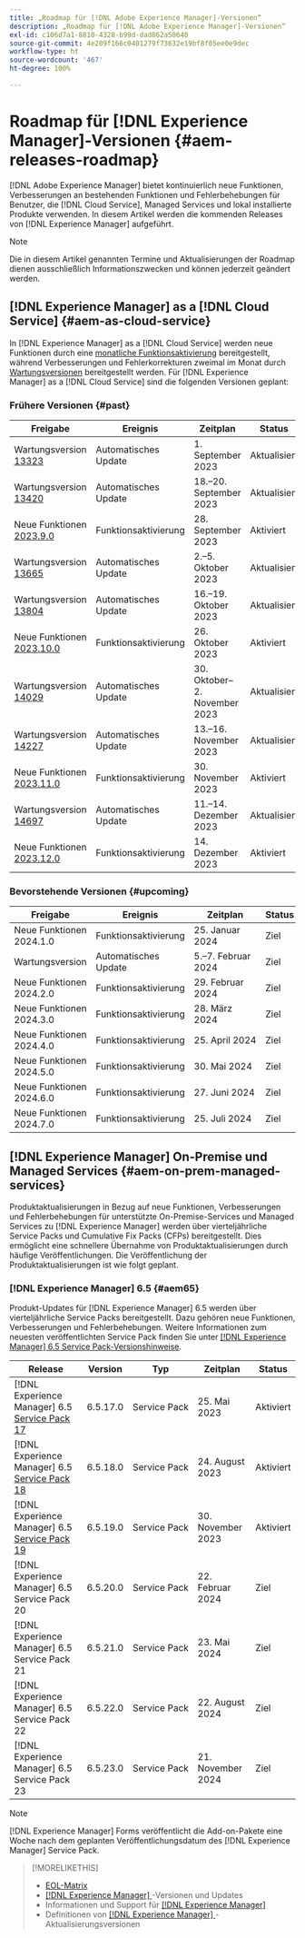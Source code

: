 ```yaml
---
title: „Roadmap für [!DNL Adobe Experience Manager]-Versionen“
description: „Roadmap für [!DNL Adobe Experience Manager]-Versionen“
exl-id: c106d7a1-8810-4328-b99d-dad862a50640
source-git-commit: 4e209f166c0401279f73632e19bf8f05ee0e9dec
workflow-type: ht
source-wordcount: '467'
ht-degree: 100%

---
```


# Roadmap für [!DNL Experience Manager]-Versionen {#aem-releases-roadmap}

[!DNL Adobe Experience Manager] bietet kontinuierlich neue Funktionen, Verbesserungen an bestehenden Funktionen und Fehlerbehebungen für Benutzer, die [!DNL Cloud Service], Managed Services und lokal installierte Produkte verwenden. In diesem Artikel werden die kommenden Releases von [!DNL Experience Manager] aufgeführt.

>[!NOTE]
>
>Die in diesem Artikel genannten Termine und Aktualisierungen der Roadmap dienen ausschließlich Informationszwecken und können jederzeit geändert werden.

## [!DNL Experience Manager] as a [!DNL Cloud Service] {#aem-as-cloud-service}

In [!DNL Experience Manager] as a [!DNL Cloud Service] werden neue Funktionen durch eine [monatliche Funktionsaktivierung](https://experienceleague.adobe.com/docs/experience-manager-cloud-service/content/release-notes/release-notes/release-notes-current.html?lang=de) bereitgestellt, während Verbesserungen und Fehlerkorrekturen zweimal im Monat durch [Wartungsversionen](https://experienceleague.adobe.com/docs/experience-manager-cloud-service/content/release-notes/maintenance/latest.html?lang=de) bereitgestellt werden.
Für [!DNL Experience Manager] as a [!DNL Cloud Service] sind die folgenden Versionen geplant:

### Frühere Versionen {#past}

| Freigabe | Ereignis | Zeitplan | Status |
|---|---|---|---|
| Wartungsversion [13323](https://experienceleague.adobe.com/docs/experience-manager-cloud-service/content/release-notes/maintenance/2023/2023.9.0.html?lang=de#release-13323) | Automatisches Update | 1. September 2023 | Aktualisiert |
| Wartungsversion [13420](https://experienceleague.adobe.com/docs/experience-manager-cloud-service/content/release-notes/maintenance/2023/2023.9.0.html?lang=de#release-13420) | Automatisches Update | 18.–20. September 2023 | Aktualisiert |
| Neue Funktionen [2023.9.0](https://experienceleague.adobe.com/docs/experience-manager-cloud-service/content/release-notes/release-notes/2023/release-notes-2023-9-0.html?lang=de) | Funktionsaktivierung | 28. September 2023 | Aktiviert |
| Wartungsversion [13665](https://experienceleague.adobe.com/docs/experience-manager-cloud-service/content/release-notes/maintenance/2023/2023.10.0.html?lang=de#release-13665) | Automatisches Update | 2.–5. Oktober 2023 | Aktualisiert |
| Wartungsversion [13804](https://experienceleague.adobe.com/docs/experience-manager-cloud-service/content/release-notes/maintenance/2023/2023.10.0.html?lang=de#release-13804) | Automatisches Update | 16.–19. Oktober 2023 | Aktualisiert |
| Neue Funktionen [2023.10.0](https://experienceleague.adobe.com/docs/experience-manager-cloud-service/content/release-notes/release-notes/2023/release-notes-2023-10-0.html?lang=de) | Funktionsaktivierung | 26. Oktober 2023 | Aktiviert |
| Wartungsversion [14029](https://experienceleague.adobe.com/docs/experience-manager-cloud-service/content/release-notes/maintenance/2023/2023.11.0.html?lang=de#release-14029) | Automatisches Update | 30. Oktober–2. November 2023 | Aktualisiert |
| Wartungsversion [14227](https://experienceleague.adobe.com/docs/experience-manager-cloud-service/content/release-notes/maintenance/2023/2023.11.0.html#release-14227) | Automatisches Update | 13.–16. November 2023 | Aktualisiert |
| Neue Funktionen [2023.11.0](https://experienceleague.adobe.com/docs/experience-manager-cloud-service/content/release-notes/release-notes/2023/release-notes-2023-11-0.html) | Funktionsaktivierung | 30. November 2023 | Aktiviert |
| Wartungsversion [14697](https://experienceleague.adobe.com/docs/experience-manager-cloud-service/content/release-notes/maintenance/latest.html?lang=de) | Automatisches Update | 11.–14. Dezember 2023 | Aktualisiert |
| Neue Funktionen [2023.12.0](https://experienceleague.adobe.com/docs/experience-manager-cloud-service/content/release-notes/release-notes/release-notes-current.html?lang=de) | Funktionsaktivierung | 14. Dezember 2023 | Aktiviert |

### Bevorstehende Versionen {#upcoming}

| Freigabe | Ereignis | Zeitplan | Status |
|---|---|---|---|
| Neue Funktionen 2024.1.0 | Funktionsaktivierung | 25. Januar 2024 | Ziel |
| Wartungsversion | Automatisches Update | 5.–7. Februar 2024 | Ziel |
| Neue Funktionen 2024.2.0 | Funktionsaktivierung | 29. Februar 2024 | Ziel |
| Neue Funktionen 2024.3.0 | Funktionsaktivierung | 28. März 2024 | Ziel |
| Neue Funktionen 2024.4.0 | Funktionsaktivierung | 25. April 2024 | Ziel |
| Neue Funktionen 2024.5.0 | Funktionsaktivierung | 30. Mai 2024 | Ziel |
| Neue Funktionen 2024.6.0 | Funktionsaktivierung | 27. Juni 2024 | Ziel |
| Neue Funktionen 2024.7.0 | Funktionsaktivierung | 25. Juli 2024 | Ziel |

## [!DNL Experience Manager] On-Premise und Managed Services {#aem-on-prem-managed-services}

Produktaktualisierungen in Bezug auf neue Funktionen, Verbesserungen und Fehlerbehebungen für unterstützte On-Premise-Services und Managed Services zu [!DNL Experience Manager] werden über vierteljährliche Service Packs und Cumulative Fix Packs (CFPs) bereitgestellt. Dies ermöglicht eine schnellere Übernahme von Produktaktualisierungen durch häufige Veröffentlichungen. Die Veröffentlichung der Produktaktualisierungen ist wie folgt geplant.

### [!DNL Experience Manager] 6.5 {#aem65}

Produkt-Updates für [!DNL Experience Manager] 6.5 werden über vierteljährliche Service Packs bereitgestellt. Dazu gehören neue Funktionen, Verbesserungen und Fehlerbehebungen. Weitere Informationen zum neuesten veröffentlichten Service Pack finden Sie unter [[!DNL Experience Manager] 6.5 Service Pack-Versionshinweise](https://experienceleague.adobe.com/docs/experience-manager-65/release-notes/release-notes.html?lang=de).

| Release | Version | Typ | Zeitplan | Status |
|---|---|---|---|---|
| [!DNL Experience Manager] 6.5 [Service Pack 17](https://experienceleague.adobe.com/docs/experience-manager-65/release-notes/service-pack/6.5.17.html?lang=de) | 6.5.17.0 | Service Pack | 25. Mai 2023 | Aktiviert |
| [!DNL Experience Manager] 6.5 [Service Pack 18](https://experienceleague.adobe.com/docs/experience-manager-65/release-notes/service-pack/6.5.18.html?lang=de) | 6.5.18.0 | Service Pack | 24. August 2023 | Aktiviert |
| [!DNL Experience Manager] 6.5 [Service Pack 19](https://experienceleague.adobe.com/docs/experience-manager-65/release-notes/release-notes.html?lang=de) | 6.5.19.0 | Service Pack | 30. November 2023 | Aktiviert |
| [!DNL Experience Manager] 6.5 Service Pack 20 | 6.5.20.0 | Service Pack | 22. Februar 2024 | Ziel |
| [!DNL Experience Manager] 6.5 Service Pack 21 | 6.5.21.0 | Service Pack | 23. Mai 2024 | Ziel |
| [!DNL Experience Manager] 6.5 Service Pack 22 | 6.5.22.0 | Service Pack | 22. August 2024 | Ziel |
| [!DNL Experience Manager] 6.5 Service Pack 23 | 6.5.23.0 | Service Pack | 21. November 2024 | Ziel |

>[!NOTE]
>
>[!DNL Experience Manager] Forms veröffentlicht die Add-on-Pakete eine Woche nach dem geplanten Veröffentlichungsdatum des [!DNL Experience Manager] Service Pack.

>[!MORELIKETHIS]
>
>* [EOL-Matrix](https://helpx.adobe.com/de/support/programs/eol-matrix.html)
>* [[!DNL Experience Manager] ](https://experienceleague.adobe.com/docs/experience-manager-release-information/aem-release-updates/aem-releases-updates.html?lang=de)-Versionen und Updates
>* Informationen und Support für [[!DNL Experience Manager] ](https://experienceleague.adobe.com/docs/experience-manager-cloud-service.html?lang=de)
>* Definitionen von [[!DNL Experience Manager] ](/help/using/update-release-vehicle-definitions.md)-Aktualisierungsversionen
